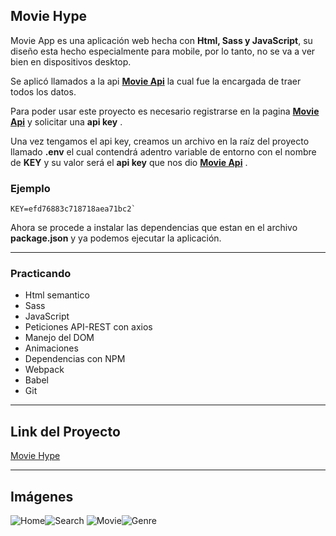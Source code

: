 ## Movie Hype

Movie App es una aplicación web hecha con  **Html, Sass  y JavaScript**, su diseño esta hecho especialmente para mobile, por lo tanto, no se va a ver bien en dispositivos desktop.

Se aplicó llamados a la api **[Movie Api](https://developers.themoviedb.org/3/getting-started/introduction)** la cual fue la  encargada de traer todos los datos.

Para poder usar este proyecto es necesario registrarse en la pagina **[Movie Api](https://developers.themoviedb.org/3/getting-started/introduction)** y solicitar una **api key** .

Una vez tengamos el api key, creamos un archivo en la raíz del proyecto llamado **.env**   el cual contendrá adentro variable de entorno con el nombre de **KEY** y su valor será el **api key** que nos dio **[Movie Api](https://developers.themoviedb.org/3/getting-started/introduction)** .

### **Ejemplo**

```shell
KEY=efd76883c718718aea71bc2`
```

Ahora se procede a instalar las dependencias que estan en el archivo **package.json** y ya podemos ejecutar la aplicación.

---

### Practicando
 - Html semantico 
 - Sass
 - JavaScript
 - Peticiones API-REST con axios
 - Manejo del DOM 
 - Animaciones 
 - Dependencias con NPM
 - Webpack
 - Babel
 - Git
 
---
## Link del Proyecto
[Movie Hype](https://62856b0b685c6307cead5935--heartfelt-entremet-f869b5.netlify.app/)

---
## Imágenes
![Home](https://i.imgur.com/7Iasw76.png)![Search](https://i.imgur.com/EqvdBQU.png)
![Movie](https://i.imgur.com/Ttmajn8.png)![Genre](https://i.imgur.com/qDnpKr8.png)
